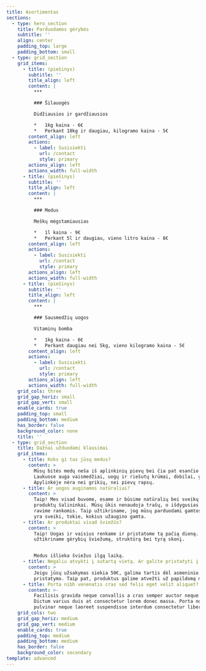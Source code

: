 ```yaml
---
title: Asortimentas
sections:
  - type: hero_section
    title: Parduodamos gėrybės
    subtitle: ''
    align: center
    padding_top: large
    padding_bottom: small
  - type: grid_section
    grid_items:
      - title: (piešinys)
        subtitle: ''
        title_align: left
        content: |
          ***

          ### Šilauogės

          Didžiausios ir gardžiausios

          *   1kg kaina - 6€
          *   Perkant 10kg ir daugiau, kilogramo kaina - 5€
        content_align: left
        actions:
          - label: Susisiekti
            url: /contact
            style: primary
        actions_align: left
        actions_width: full-width
      - title: (piešinys)
        subtitle: ''
        title_align: left
        content: |
          ***

          ### Medus

          Meškų mėgstamiausias

          *   1l kaina - 9€
          *   Perkant 5l ir daugiau, vieno litro kaina - 8€
        content_align: left
        actions:
          - label: Susisiekti
            url: /contact
            style: primary
        actions_align: left
        actions_width: full-width
      - title: (piešinys)
        subtitle: ''
        title_align: left
        content: |
          ***

          ### Sausmedžių uogos

          Vitaminų bomba

          *   1kg kaina - 6€
          *   Perkant daugiau nei 5kg, vieno kilogramo kaina - 5€
        content_align: left
        actions:
          - label: Susisiekti
            url: /contact
            style: primary
        actions_align: left
        actions_width: full-width
    grid_cols: three
    grid_gap_horiz: small
    grid_gap_vert: small
    enable_cards: true
    padding_top: small
    padding_bottom: medium
    has_border: false
    background_color: none
    title: ''
  - type: grid_section
    title: Dažnai užduodami klausimai
    grid_items:
      - title: Koks gi tas jūsų medus?
        content: >
          Mūsų bitės medų neša iš aplinkinių pievų bei čia pat esančio miško.
          Laukuose auga vaismedžiai, uogų ir riešutų krūmai, dobilai, gėlės.
          Apylinkėje nėra nei grikių, nei pievų rapsų.
      - title: Ar uogos auginamos natūraliai?
        content: >
          Taip! Mes visad buvome, esame ir būsime natūralių bei sveikų maisto
          produktų šalininkai. Mūsų ūkis nenaudoja trašų, o išdygusias piktžoles
          ravime rankomis. Taip užtikriname, jog mūsų parduodami gamtos turtai
          yra sveiki, tokie, kokius užaugino gamta.
      - title: Ar produktai visad šviežūs?
        content: >
          Taip! Uogas ir vaisius renkame ir pristatome tą pačią dieną. Taip
          užtikriname gėrybių šviežumą, struktūrą bei tyrą skonį.


          Medus išlieka šviežus ilgą laiką. 
      - title: Negaliu atvykti į sutartą vietą. Ar galite pristatyti į namus?
        content: >
          Jeigu jūsų užsakymas siekia 50€, galima tartis dėl asmeninio
          pristatymo. Taip pat, produktus galime atvežti už papildomą mokestį.
      - title: Porta nibh venenatis cras sed felis eget velit aliquet?
        content: >-
          Facilisis gravida neque convallis a cras semper auctor neque vitae.
          Dictum varius duis at consectetur lorem donec massa. Porta non
          pulvinar neque laoreet suspendisse interdum consectetur libero.
    grid_cols: two
    grid_gap_horiz: medium
    grid_gap_vert: medium
    enable_cards: true
    padding_top: medium
    padding_bottom: medium
    has_border: false
    background_color: secondary
template: advanced
---
```

